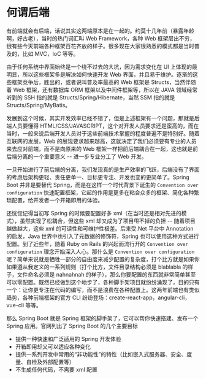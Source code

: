 # 何谓后端

有前端就会有后端，话说其实这两端原本是在一起的。约莫十几年前（暴露年龄啊，好古老），当时的热门词汇叫 Web Framework，各种 Web 框架层出不穷，很有些今天前端各种框架百花齐放的样子。很多现在大家很熟悉的模式都是当时普及的，比如 MVC，IoC 等等。

由于任何系统中界面始终是一个绕不过去的大坑，因为需求变化在 UI 上体现的最明显，所以这些框架多是解决如何快速开发 Web 界面，并且易于维护。逐渐的这些框架竞争后，胜出的，或者说叫普及率最高的 Web 框架是 Structs，当然伴随着 Web 框架，还有数据库 ORM 框架以及中间件框架等，所以在 JAVA 领域经常听到的 SSH 指的就是 Structs/Spring/Hibernate，当然 SSM 指的就是 Structs/Spring/MyBatis。

发展到这个时候，其实开发效率已经不错了，但是上述框架有一个问题，那就是后端人员要懂得 HTML/CSS/JAVASCRIPT，这个对开发人员要求还是蛮高的，而在当时，一般来说后端开发人员对于这些前端技术掌握的程度普遍不是特别好。随着互联网的发展，Web 的展现要求越来越高，这就决定了我们必须要有专业的人员来去应对前端，而不是向原来的 Web 框架一样把前后端耦合在一起，这也就是前后端分离的一个重要意义 -- 进一步专业分工了 Web 开发。

一旦开始进行了前后端的分离，我们发现真的是生产效率的飞跃，后端没有了界面的考虑后架构更轻、责任更单一、目标更专注、开发也变的更简单了。Spring Boot 并非是要替代 Spring，而是在这样一个时代背景下诞生的 `Convention over configuration` 快速配置框架，它起的作用是更多在粘合众多的框架、简化各种繁琐配置，给开发者一个开箱即用的体验。

还恍惚记得当初写 Spring 的时候要配置好多 xml（在当时还是相对先进的模式），虽然实现了松耦合，但这些 xml 却又成为了项目甩不掉的负担 -- 随着项目越做越大，这些 xml 的可读性和可维护性极差。后来受.Net 平台中 Annotation 的启发，Java 世界中也引入了元数据的修饰符，Spring 也可以使用这种方式进行配置。到了近些年，随着 Ruby on Rails 的兴起而流行开的 `Convention over configuration` 理念开始深入人心。那什么是 `Convention over configuration` 呢？简单来说就是牺牲一部分的自由度来减少配置的复杂度，打个比方就是如果你如果遵从我定义的一系列规则（打个比方，文件目录结构必须是 blablabla 的样子，文件命名必须是 nahnahnah 的样子），那么你要配置的东西就非常简单甚至可以零配置。既然已经做到这个地步了，各种脚手架项目就纷纷涌现了，目的只有一个：让你更专注在代码的编写，而不是浪费在各种配置上。这两年前端也有类似趋势，各种前端框架的官方 CLI 纷纷登场：create-react-app，angular-cli，vue-cli 等等。

那么 Spring Boot 就是 Spring 框架的脚手架了，它可以帮你快速搭建、发布一个 Spring 应用。官网列出了 Spring Boot 的几个主要目标

* 提供一种快速和广泛适用的 Spring 开发体验
* 开箱即用却又可以适应各种变化
* 提供一系列开发中常用的“非功能性”的特性（比如嵌入式服务器、安全、度量、自检及外部配置等）
* 不生成任何代码，不需要 xml 配置
